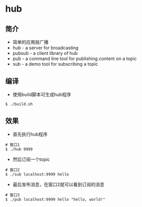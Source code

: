 # hub
## 简介
- 简单的应用层广播
- hub - a server for broadcasting
- pubsub - a client library of hub
- pub - a command line tool for publishing content on a topic
- sub - a demo tool for subscribing a topic

## 编译
- 使用build脚本可生成hub程序
```shell
$ ./build.sh
```

## 效果
- 首先执行hub程序
```shell
# 窗口1
$ ./hub 9999
```
- 然后订阅一个topic
```shell
# 窗口2
$ ./sub localhost:9999 hello
```
- 最后发布消息，在窗口2就可以看到订阅的消息
```shell
# 窗口3
$ ./pub localhost:9999 hello "hello, world!"
```